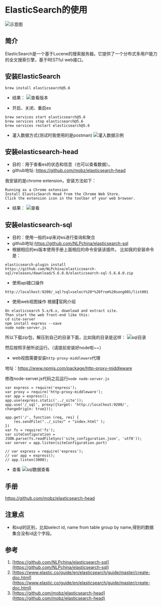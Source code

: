 # ElasticSearch的使用
![示意图](http://upload.ouliu.net/i/20180322170506wcput.jpeg)

## 简介
ElasticSearch是一个基于Lucene的搜索服务器。它提供了一个分布式多用户能力的全文搜索引擎，基于RESTful web接口。

## 安装ElasticSearch
```
brew install elasticsearch@5.6
```
* 结果：
![查看版本](http://upload.ouliu.net/i/20180322172851v0vek.jpeg)

* 开启、关闭、重启es
```
brew services start elasticsearch@5.6
brew services stop elasticsearch@5.6
brew services restart elasticsearch@5.6
```
* 灌入数据方式(测试时我使用的是postman)
![灌入数据示例](http://upload.ouliu.net/i/201803221803076lmb1.png)

## 安装elasticsearch-head
* 目的：用于查看es的状态和信息（也可以查看数据）。
* github地址: https://github.com/mobz/elasticsearch-head

我安装的是chrome extension，安装方法如下：
```
Running as a Chrome extension
Install ElasticSearch Head from the Chrome Web Store.
Click the extension icon in the toolbar of your web browser.
```
* 结果：
![查看](http://upload.ouliu.net/i/20180322173110qmjkg.jpeg)

## 安装elasticsearch-sql
* 目的：使用一般的sql来对es进行查询和聚合
* github地址:https://github.com/NLPchina/elasticsearch-sql
* 根据相应的es版本使用手册上面相应的命令安装该插件。
比如我的安装命令是：
```
elasticsearch-plugin install https://github.com/NLPchina/elasticsearch-sql/releases/download/5.6.8.0/elasticsearch-sql-5.6.8.0.zip
```

* 使用api接口操作  
```
http://localhost:9200/_sql?sql=select%20*%20from%20song001/list001
```
* 使用web视图操作
根据官网介绍

```
On elasticsearch 5.x/6.x, download and extract site.
Then start the web front-end like this:
cd site-server
npm install express --save
node node-server.js 
```
所以下载zip包，解压到自己的目录下面，比如我的目录是这样：
![sql目录](http://upload.ouliu.net/i/2018032217472808wow.png)

然后按照手册所说运行。（请提前安装好node啦~~）

* web视图需要安装`http-proxy-middleware`代理

地址：https://www.npmjs.com/package/http-proxy-middleware

修改node-server.js代码之后运行`node node-server.js`
```
var express = require('express');
var proxy = require('http-proxy-middleware');
var app = express();
app.use(express.static('../_site'));
app.use('/_sql', proxy({target: 'http://localhost:9200/', changeOrigin: true}));

app.get('/', function (req, res) {
    res.sendFile("../_site/" + "index.html" );
})
var fs = require('fs');
var siteConfiguration = JSON.parse(fs.readFileSync('site_configuration.json', 'utf8'));
var server = app.listen(siteConfiguration.port)

// var express = require('express');
// var app = express();
// app.listen(3000);
```

* 查看
![sql数据查看](http://upload.ouliu.net/i/20180322180709pwhqo.jpeg)

## 手册
https://github.com/mobz/elasticsearch-head

## 注意点
* 和sql的区别，比如select id, name from table group by name,得到的数据集合没有id这个字段。

## 参考
1. [https://github.com/NLPchina/elasticsearch-sql](https://github.com/NLPchina/elasticsearch-sql)
2. [https://www.elastic.co/guide/en/elasticsearch/guide/master/create-doc.html](https://www.elastic.co/guide/en/elasticsearch/guide/master/create-doc.html)
3. [https://github.com/mobz/elasticsearch-head](https://github.com/mobz/elasticsearch-head)